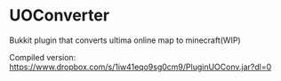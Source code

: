 # UOConverter
Bukkit plugin that converts ultima online map to minecraft(WIP)

Compiled version: https://www.dropbox.com/s/1iw41eqo9sg0cm9/PluginUOConv.jar?dl=0
